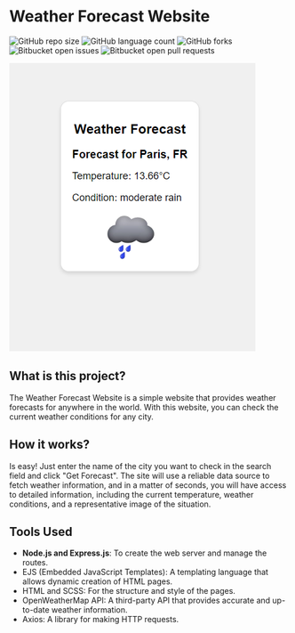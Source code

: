 # Weather Forecast Website

![GitHub repo size](https://img.shields.io/github/repo-size/guifelippe/climate-website-ejs?style=for-the-badge)
![GitHub language count](https://img.shields.io/github/languages/count/guifelippe/climate-website-ejs?style=for-the-badge)
![GitHub forks](https://img.shields.io/github/forks/guifelippe/climate-website-ejs?style=for-the-badge)
![Bitbucket open issues](https://img.shields.io/bitbucket/issues/guifelippe/climate-website-ejs?style=for-the-badge)
![Bitbucket open pull requests](https://img.shields.io/bitbucket/pr-raw/guifelippe/climate-website-ejs?style=for-the-badge)

<img src="./public/images/screen.png" aly="Print Screen WebSite"> 

## What is this project?

The Weather Forecast Website is a simple website that provides weather forecasts for anywhere in the world. With this website, you can check the current weather conditions for any city.

## How it works?

Is easy! Just enter the name of the city you want to check in the search field and click "Get Forecast". The site will use a reliable data source to fetch weather information, and in a matter of seconds, you will have access to detailed information, including the current temperature, weather conditions, and a representative image of the situation.

## Tools Used

- **Node.js and Express.js**: To create the web server and manage the routes.
- EJS (Embedded JavaScript Templates): A templating language that allows dynamic creation of HTML pages.
- HTML and SCSS: For the structure and style of the pages.
- OpenWeatherMap API: A third-party API that provides accurate and up-to-date weather information.
- Axios: A library for making HTTP requests.